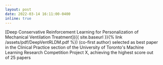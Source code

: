 ```yaml
---
layout: post
date: 2022-03-14 16:11:00-0400
inline: true
---
```


[Deep Conservative Reinforcement Learning for Personalization of Mechanical Ventilation Treatment]({{ site.baseurl }}{% link /assets/pdf/DeepVentRLDM.pdf %}) (co-first author) selected as best paper in the Clinical Practice section of the University of Toronto's Machine Learning Research Competition Project X, achieving the highest score out of 25 papers
